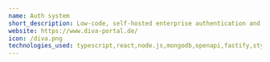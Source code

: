 ```yaml
---
name: Auth system
short_description: Low-code, self-hosted enterprise authentication and authorization system
website: https://www.diva-portal.de/
icon: /diva.png
technologies_used: typescript,react,node.js,mongodb,openapi,fastify,styled_components
---
```

